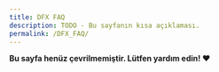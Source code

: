 ```yaml
---
title: DFX FAQ
description: TODO - Bu sayfanın kısa açıklaması.
permalink: /DFX_FAQ/
---
```


**Bu sayfa henüz çevrilmemiştir. Lütfen yardım edin! ❤**
